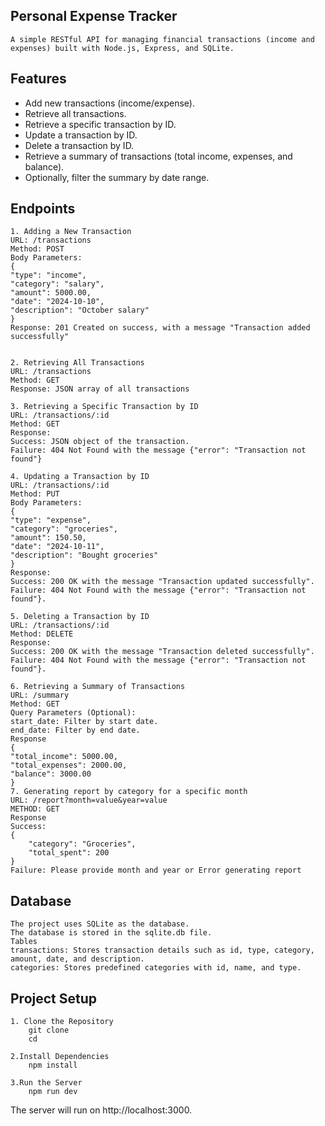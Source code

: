 ## Personal Expense Tracker

    A simple RESTful API for managing financial transactions (income and expenses) built with Node.js, Express, and SQLite.

## Features
* Add new transactions (income/expense).
* Retrieve all transactions.
* Retrieve a specific transaction by ID.
* Update a transaction by ID.
* Delete a transaction by ID.
* Retrieve a summary of transactions (total income, expenses, and balance).
* Optionally, filter the summary by date range.

## Endpoints
    1. Adding a New Transaction
    URL: /transactions
    Method: POST
    Body Parameters:
    {
    "type": "income",           
    "category": "salary",       
    "amount": 5000.00,          
    "date": "2024-10-10",       
    "description": "October salary"
    }
    Response: 201 Created on success, with a message "Transaction added successfully"


    2. Retrieving All Transactions
    URL: /transactions
    Method: GET
    Response: JSON array of all transactions

    3. Retrieving a Specific Transaction by ID
    URL: /transactions/:id
    Method: GET
    Response:
    Success: JSON object of the transaction.
    Failure: 404 Not Found with the message {"error": "Transaction not found"}

    4. Updating a Transaction by ID
    URL: /transactions/:id
    Method: PUT
    Body Parameters:
    {
    "type": "expense",
    "category": "groceries",
    "amount": 150.50,
    "date": "2024-10-11",
    "description": "Bought groceries"
    }
    Response:
    Success: 200 OK with the message "Transaction updated successfully".
    Failure: 404 Not Found with the message {"error": "Transaction not found"}.

    5. Deleting a Transaction by ID
    URL: /transactions/:id
    Method: DELETE
    Response:
    Success: 200 OK with the message "Transaction deleted successfully".
    Failure: 404 Not Found with the message {"error": "Transaction not found"}.

    6. Retrieving a Summary of Transactions
    URL: /summary
    Method: GET
    Query Parameters (Optional):
    start_date: Filter by start date.
    end_date: Filter by end date.
    Response
    {
    "total_income": 5000.00,
    "total_expenses": 2000.00,
    "balance": 3000.00
    }
    7. Generating report by category for a specific month
    URL: /report?month=value&year=value
    METHOD: GET
    Response
    Success:
    {
        "category": "Groceries",
        "total_spent": 200
    }
    Failure: Please provide month and year or Error generating report

## Database
    The project uses SQLite as the database.
    The database is stored in the sqlite.db file.
    Tables
    transactions: Stores transaction details such as id, type, category, amount, date, and description.
    categories: Stores predefined categories with id, name, and type.



## Project Setup
    1. Clone the Repository
        git clone 
        cd 

    2.Install Dependencies
        npm install

    3.Run the Server
        npm run dev

The server will run on http://localhost:3000.
